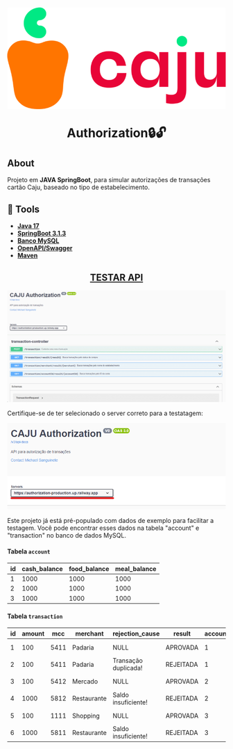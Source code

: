 <h1 align="center">
    <img src="logo-caju.png">
    <p>Authorization🔒🔓</p>
</h1>

## About
Projeto em **JAVA SpringBoot**, para simular autorizações de transações cartão Caju, baseado no tipo de estabelecimento.

## 🔨 Tools
- **[Java 17](https://www.oracle.com/java/technologies/javase/jdk17-archive-downloads.html)**
- **[SpringBoot 3.1.3](https://spring.io/projects/spring-boot)**
- **[Banco MySQL](https://www.mysql.com/)**
- **[OpenAPI/Swagger](https://springdoc.org/)**
- **[Maven](https://maven.apache.org/)**

<h2 align="center"> <a href="https://authorization-production.up.railway.app/swagger-ui/index.html" target="_blank">TESTAR API</a></h2>

<img src="gif.gif">

<p>Certifique-se de ter selecionado o server correto para a testatagem:</p>
<img src="img.png">

Este projeto já está pré-populado com dados de exemplo para facilitar a testagem. Você pode encontrar esses dados na tabela "account" e "transaction" no banco de dados MySQL.

#### Tabela `account`

| id | cash_balance | food_balance | meal_balance |
|----|--------------|--------------|--------------|
| 1  | 1000         | 1000         | 1000         |
| 2  | 1000         | 1000         | 1000         |
| 3  | 1000         | 1000         | 1000         |

#### Tabela `transaction`

| id | amount | mcc  | merchant    | rejection_cause        | result    | account_id | purchase_date       |
|----|--------|------|-------------|------------------------|-----------|------------|---------------------|
| 1  | 100    | 5411 | Padaria     | NULL                   | APROVADA  | 1          | 2023-09-03 21:57:14 |
| 2  | 100    | 5411 | Padaria     | Transação duplicada!   | REJEITADA | 1          | 2023-09-03 21:57:54 |
| 3  | 100    | 5412 | Mercado     | NULL                   | APROVADA  | 2          | 2023-09-04 10:57:00 |
| 4  | 1000   | 5812 | Restaurante | Saldo insuficiente!    | REJEITADA | 2          | 2023-09-05 14:26:14 |
| 5  | 100    | 1111 | Shopping    | NULL                   | APROVADA  | 3          | 2023-09-03 21:23:14 |
| 6  | 1000   | 5811 | Restaurante | Saldo insuficiente!    | REJEITADA | 3          | 2023-09-04 06:57:14 |

